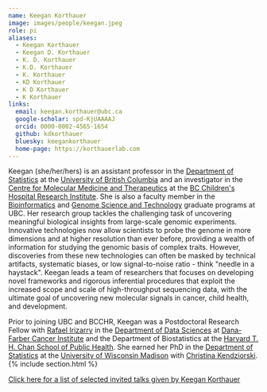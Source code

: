 ```yaml
---
name: Keegan Korthauer
image: images/people/keegan.jpeg
role: pi
aliases:
  - Keegan Korthauer
  - Keegan D. Korthauer
  - K. D. Korthauer
  - K.D. Korthauer
  - K. Korthauer
  - KD Korthauer
  - K D Korthauer
  - K Korthauer
links:
  email: keegan.korthauer@ubc.ca
  google-scholar: spd-KjUAAAAJ
  orcid: 0000-0002-4565-1654
  github: kdkorthauer
  bluesky: keegankorthauer
  home-page: https://korthauerlab.com
---
```


Keegan (she/her/hers) is an assistant professor in the [Department of Statistics](https://www.stat.ubc.ca) at the [University of British Columbia](https://ubc.ca) and an investigator in the [Centre for Molecular Medicine and Therapeutics](https://cmmt.ubc.ca/) at the [BC Children's Hospital Research Institute](https://www.bcchr.ca). She is also a faculty member in the [Bioinformatics](http://www.bioinformatics.ubc.ca/) and [Genome Science and Technology](https://www.gsat.ubc.ca/) graduate programs at UBC. Her research group tackles the challenging task of uncovering meaningful biological insights from large-scale genomic experiments. Innovative technologies now allow scientists to probe the genome in more dimensions and at higher resolution than ever before, providing a wealth of information for studying the genomic basis of complex traits. However, discoveries from these new technologies can often be masked by technical artifacts, systematic biases, or low signal-to-noise ratio - think "needle in a haystack". Keegan leads a team of researchers that focuses on developing novel frameworks and rigorous inferential procedures that exploit the increased scope and scale of high-throughput sequencing data, with the ultimate goal of uncovering new molecular signals in cancer, child health, and development.

Prior to joining UBC and BCCHR, Keegan was a Postdoctoral Research Fellow with [Rafael Irizarry](http://rafalab.dfci.harvard.edu) in the [Department of Data Sciences]( http://datasciences.dfci.harvard.edu) at [Dana-Farber Cancer Institute](https://www.dana-farber.org) and the Department of Biostatistics at the [Harvard T. H. Chan School of Public Health](https://www.hsph.harvard.edu). She earned her PhD in the [Department of Statistics](https://www.stat.wisc.edu/) at the [University of Wisconsin Madison](https://www.wisc.edu) with [Christina Kendziorski](https://www.biostat.wisc.edu/~kendzior/). 
{% include section.html %}

<p class="center"> <a href="../talks">Click here for a list of selected invited talks given by Keegan Korthauer</a></p>
